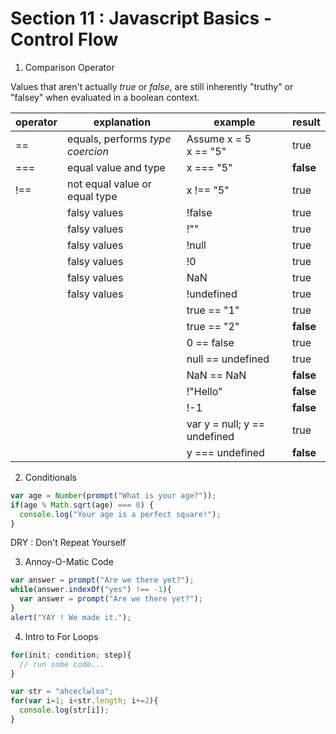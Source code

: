 # Section 11 : Javascript Basics - Control Flow

1. Comparison Operator

Values that aren't actually *true* or *false*, are still inherently "truthy" or "falsey" when evaluated in a boolean context.

| operator | explanation                      | example                      | result |
|----------|----------------------------------|------------------------------|--------|
| ==       | equals, performs *type coercion* | Assume x = 5<br> x == "5"    | true   |
| ===      | equal value and type             | x === "5"                    | **false**  |
| !==      | not equal value or equal type    | x !== "5"                    | true   |
|          | falsy values                     | !false                       | true   |
|          | falsy values                     | !""                          | true   |
|          | falsy values                     | !null                        | true   |
|          | falsy values                     | !0                           | true   |
|          | falsy values                     | NaN                          | true   |
|          | falsy values                     | !undefined                   | true   |
|          |                                  | true == "1"                  | true   |
|          |                                  | true == "2"                  | **false**  |
|          |                                  | 0 == false                   | true   |
|          |                                  | null == undefined            | true   |
|          |                                  | NaN == NaN                   | **false**  |
|          |                                  | !"Hello"                     | **false**  |
|          |                                  | !-1                          | **false**  |
|          |                                  | var y = null; y == undefined | true   |
|          |                                  | y === undefined              | **false**  |

2. Conditionals

```javascript
var age = Number(prompt("What is your age?"));
if(age % Math.sqrt(age) === 0) {
  console.log("Your age is a perfect square!");
}
```

DRY : Don't Repeat Yourself

3. Annoy-O-Matic Code

```javascript
var answer = prompt("Are we there yet?");
while(answer.indexOf("yes") !== -1){
  var answer = prompt("Are we there yet?");
}
alert("YAY ! We made it.");
```

4. Intro to For Loops

```javascript
for(init; condition; step){
  // run some code...
}

var str = "ahceclwlxo";
for(var i=1; i<str.length; i+=2){
  console.log(str[i]);
}
```
